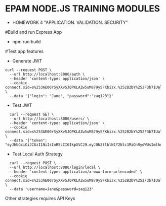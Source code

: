 # EPAM NODE.JS TRAINING MODULES
- HOMEWORK 4 "APPLICATION. VALIDATION. SECURITY"

#Build and run  Express App

- npm run build

#Test app features

- Generate JWT
````
curl --request POST \
  --url http://localhost:8080/auth \
  --header 'content-type: application/json' \
  --cookie connect.sid=s%253AE00rSyXXv5JQPKLAZw5uM879ySFKbizx.%252B2bY%252F3b7IUalA5QN%252F%252BR3pl%252Bb67eKD2LlinGiiRFOeEg \
  --data '{"login": "Jane", "password":"zaq123"}'

````
- Test JWT
````
  curl --request GET \
  --url http://localhost:8080/users/ \
  --header 'content-type: application/json' \
  --cookie connect.sid=s%253AE00rSyXXv5JQPKLAZw5uM879ySFKbizx.%252B2bY%252F3b7IUalA5QN%252F%252BR3pl%252Bb67eKD2LlinGiiRFOeEg \
  --data '{"token": "eyJhbGciOiJIUzI1NiIsInR5cCI6IkpXVCJ9.eyJ0b2tlblN1Y2Nlc3MiOnRydWUsImlhdCI6MTUyOTMxNTUxNX0.Q3JoqOzmhp7PSKI_uYepotiY28usg99WyEK8F6IHqGo"}'
````
- Test Local Auth Strategy
````
  curl --request POST \
  --url http://localhost:8080/login/local \
  --header 'content-type: application/x-www-form-urlencoded' \
  --cookie connect.sid=s%253AE00rSyXXv5JQPKLAZw5uM879ySFKbizx.%252B2bY%252F3b7IUalA5QN%252F%252BR3pl%252Bb67eKD2LlinGiiRFOeEg \
  --data 'username=Jane&password=zaq123'
  ````
  Other strategies requires API Keys